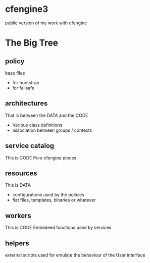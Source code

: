 cfengine3
=========

public version of my work with cfengine

# The Big Tree

## policy
base files
 * for bootstrap
 * for failsafe

## architectures
That is between the DATA and the CODE
* Various class definitions
* association between groups / contexts

## service catalog
This is CODE
Pure cfengine pieces

## resources
This is DATA
* configurations used by the policies
* flat files, templates, binaries or whatever

## workers
This is CODE
Embedeed functions used by services

## helpers
external scripts used for emulate the behaviour of the User interface
